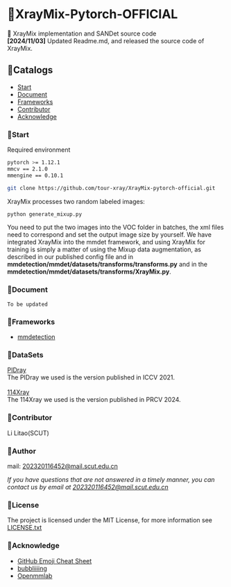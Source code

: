 # 🤯XrayMix-Pytorch-OFFICIAL
👏 XrayMix implementation and SANDet source code<br>
**[2024/11/03]** Updated Readme.md, and released the source code of XrayMix.
 
## 🤯Catalogs

- [Start](#Start)
- [Document](#Document)
- [Frameworks](#Frameworks)
- [Contributor](#Contributor)
- [Acknowledge](#Acknowledge)

### 🤯Start

Required environment
```sh
pytorch >= 1.12.1
mmcv == 2.1.0
mmengine == 0.10.1
```


```sh
git clone https://github.com/tour-xray/XrayMix-pytorch-official.git
```

XrayMix processes two random labeled images:
```sh
python generate_mixup.py
```

You need to put the two images into the VOC folder in batches, the xml files need to correspond and set the output image size by yourself.
We have integrated XrayMix into the mmdet framework, and using XrayMix for training is simply a matter of using the Mixup data augmentation, as described in our published config file and in **mmdetection/mmdet/datasets/transforms/transforms.py** and in the **mmdetection/mmdet/datasets/transforms/XrayMix.py**.


### 🤠Document

```
To be updated
```

### 🤠Frameworks

- [mmdetection](https://github.com/open-mmlab/mmdetection)

### 🤠DataSets
[PIDray](https://github.com/bywang2018/security-dataset)<br>
The PIDray we used is the version published in ICCV 2021.<br>
<br>
[114Xray]()<br>
The 114Xray we used is the version published in PRCV 2024.<br>


### 🤠Contributor

Li Litao(SCUT)


### 🤠Author

mail: 202320116452@mail.scut.edu.cn

 *If you have questions that are not answered in a timely manner, you can contact us by email at 202320116452@mail.scut.edu.cn*

### 🤠License

The project is licensed under the MIT License, for more information see [LICENSE.txt]()

### 🤠Acknowledge


- [GitHub Emoji Cheat Sheet](https://www.webpagefx.com/tools/emoji-cheat-sheet)
- [bubbliiiing](https://github.com/bubbliiiing/object-detection-augmentation)
- [Openmmlab](https://github.com/open-mmlab/mmdetection)


